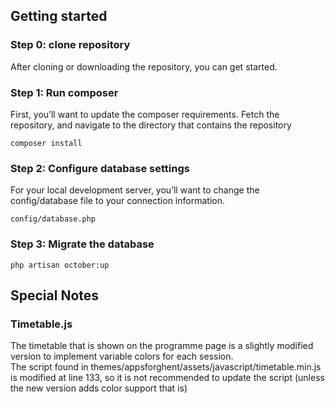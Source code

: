 ## Getting started

### Step 0: clone repository

After cloning or downloading the repository, you can get started. 

### Step 1: Run composer

First, you’ll want to update the composer requirements. Fetch the repository, and navigate to the directory that contains the repository

`composer install`

### Step 2: Configure database settings

For your local development server, you’ll want to change the config/database file to your connection information.

`config/database.php`

### Step 3: Migrate the database

`php artisan october:up`

## Special Notes

### Timetable.js

The timetable that is shown on the programme page is a slightly modified version to implement variable colors for each session.  
The script found in themes/appsforghent/assets/javascript/timetable.min.js is modified at line 133, so it is not recommended to update the script (unless the new version adds color support that is)  